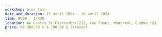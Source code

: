 ```yaml
---
workshop: plus_loin
date_and_duration: 15 avril 2024 - 19 avril 2024
time: 9h00 - 17h30
location: Au Centre St-Pierre<br>1212, rue Panet, Montréal, Québec H2L 2Y7<br>Canada
price: de 300,00 $ à 700,00 $ (+taxes)
---
```



